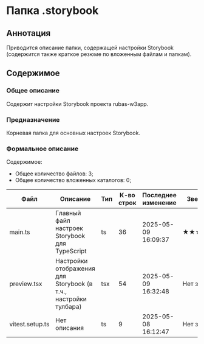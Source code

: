 # Папка .storybook

## Аннотация

Приводится описание папки, содержащей настройки Storybook (содержится также краткое резюме по вложенным файлам и папкам).

## Содержимое

### Общее описание

Содержит настройки Storybook проекта rubas-w3app.

### Предназначение

Корневая папка для основных настроек Storybook.

### Формальное описание

Содержимое:
* Общее количество файлов: 3;
* Общее количество вложенных каталогов: 0;

| Файл            | Описание                                                          | Тип | К-во строк | Последнее изменение | Звезды    |
|-----------------|-------------------------------------------------------------------|-----|------------|---------------------|-----------|
| main.ts         | Главный файл настроек Storybook для TypeScript                    | ts  | 36         | 2025-05-09 16:09:37 | ★★★☆☆     |
| preview.tsx     | Настройки отображения для Storybook (в т.ч., настройки тулбара)   | tsx | 54         | 2025-05-09 16:32:48 | Нет звезд |
| vitest.setup.ts | Нет описания                                                      | ts  | 9          | 2025-05-08 16:12:47 | Нет звезд |

